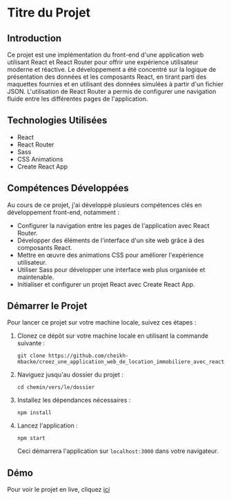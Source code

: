 # Titre du Projet

## Introduction

Ce projet est une implémentation du front-end d'une application web utilisant React et React Router pour offrir une expérience utilisateur moderne et réactive. Le développement a été concentré sur la logique de présentation des données et les composants React, en tirant parti des maquettes fournies et en utilisant des données simulées à partir d'un fichier JSON. L'utilisation de React Router a permis de configurer une navigation fluide entre les différentes pages de l'application.

## Technologies Utilisées

- React
- React Router
- Sass
- CSS Animations
- Create React App

## Compétences Développées

Au cours de ce projet, j'ai développé plusieurs compétences clés en développement front-end, notamment :

- Configurer la navigation entre les pages de l'application avec React Router.
- Développer des éléments de l'interface d'un site web grâce à des composants React.
- Mettre en œuvre des animations CSS pour améliorer l'expérience utilisateur.
- Utiliser Sass pour développer une interface web plus organisée et maintenable.
- Initialiser et configurer un projet React avec Create React App.

## Démarrer le Projet

Pour lancer ce projet sur votre machine locale, suivez ces étapes :

1. Clonez ce dépôt sur votre machine locale en utilisant la commande suivante :
    ```
    git clone https://github.com/cheikh-mbacke/creez_une_application_web_de_location_immobiliere_avec_react.git
    ```
2. Naviguez jusqu'au dossier du projet :
    ```
    cd chemin/vers/le/dossier
    ```
3. Installez les dépendances nécessaires :
    ```
    npm install
    ```
4. Lancez l'application :
    ```
    npm start
    ```
    Ceci démarrera l'application sur `localhost:3000` dans votre navigateur.

## Démo

Pour voir le projet en live, cliquez [ici]()
